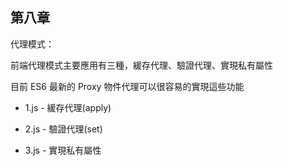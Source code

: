 ## 第八章

代理模式：

前端代理模式主要應用有三種，緩存代理、驗證代理、實現私有屬性

目前 ES6 最新的 Proxy 物件代理可以很容易的實現這些功能

- 1.js - 緩存代理(apply)

- 2.js - 驗證代理(set)

- 3.js - 實現私有屬性